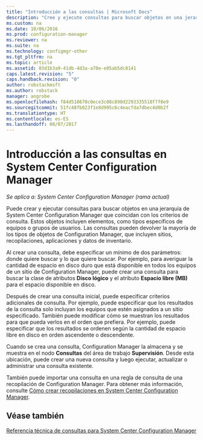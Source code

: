 ```yaml
---
title: "Introducción a las consultas | Microsoft Docs"
description: "Cree y ejecute consultas para buscar objetos en una jerarquía de System Center Configuration Manager que coincidan con los criterios de consulta."
ms.custom: na
ms.date: 10/06/2016
ms.prod: configuration-manager
ms.reviewer: na
ms.suite: na
ms.technology: configmgr-other
ms.tgt_pltfrm: na
ms.topic: article
ms.assetid: 03d1b3a9-41db-4d3a-a70e-e05ab5dc8141
caps.latest.revision: "5"
caps.handback.revision: "0"
author: robstackmsft
ms.author: robstack
manager: angrobe
ms.openlocfilehash: f84d518670c0ece3c08c890d2293335518f7f8e9
ms.sourcegitcommit: 51fc48fb023f1e8d995c6c4eacfda7dbec4d0b2f
ms.translationtype: HT
ms.contentlocale: es-ES
ms.lasthandoff: 08/07/2017
---
```

# <a name="introduction-to-queries-in-system-center-configuration-manager"></a>Introducción a las consultas en System Center Configuration Manager

*Se aplica a: System Center Configuration Manager (rama actual)*

Puede crear y ejecutar consultas para buscar objetos en una jerarquía de System Center Configuration Manager que coincidan con los criterios de consulta. Estos objetos incluyen elementos, como tipos específicos de equipos o grupos de usuarios. Las consultas pueden devolver la mayoría de los tipos de objetos de Configuration Manager, que incluyen sitios, recopilaciones, aplicaciones y datos de inventario.  

 Al crear una consulta, debe especificar un mínimo de dos parámetros: donde quiere buscar y lo que quiere buscar. Por ejemplo, para averiguar la cantidad de espacio en disco duro que está disponible en todos los equipos de un sitio de Configuration Manager, puede crear una consulta para buscar la clase de atributos **Disco lógico** y el atributo **Espacio libre (MB)** para el espacio disponible en disco.  

 Después de crear una consulta inicial, puede especificar criterios adicionales de consulta. Por ejemplo, puede especificar que los resultados de la consulta solo incluyan los equipos que estén asignados a un sitio especificado. También puede modificar cómo se muestran los resultados para que pueda verlos en el orden que prefiera. Por ejemplo, puede especificar que los resultados se ordenen según la cantidad de espacio libre en disco en orden ascendente o descendente.  

 Cuando se crea una consulta, Configuration Manager la almacena y se muestra en el nodo **Consultas** del área de trabajo **Supervisión**. Desde esta ubicación, puede crear una nueva consulta y luego ejecutar, actualizar o administrar una consulta existente.  

 También puede importar una consulta en una regla de consulta de una recopilación de Configuration Manager. Para obtener más información, consulte [Cómo crear recopilaciones en System Center Configuration Manager](../../../core/clients/manage/collections/create-collections.md).  

## <a name="see-also"></a>Véase también  
 [Referencia técnica de consultas para System Center Configuration Manager](../../../core/servers/manage/queries-technical-reference.md)
